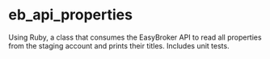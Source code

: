 # eb_api_properties
Using Ruby, a class that consumes the EasyBroker API to read all properties from the staging account and prints their titles. Includes unit tests.
